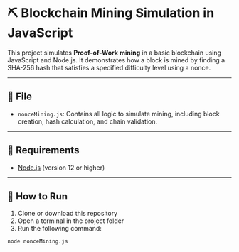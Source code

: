 # ⛏️ Blockchain Mining Simulation in JavaScript

This project simulates **Proof-of-Work mining** in a basic blockchain using JavaScript and Node.js. It demonstrates how a block is mined by finding a SHA-256 hash that satisfies a specified difficulty level using a nonce.

---

## 📂 File

- `nonceMining.js`: Contains all logic to simulate mining, including block creation, hash calculation, and chain validation.

---

## 🔧 Requirements

- [Node.js](https://nodejs.org/) (version 12 or higher)

---

## 🚀 How to Run

1. Clone or download this repository
2. Open a terminal in the project folder
3. Run the following command:

```bash
node nonceMining.js

